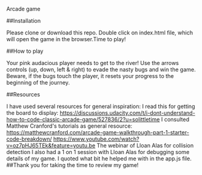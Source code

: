  Arcade game
 
 ##Installation
 
 Please clone or download this repo. Double click on index.html file, which will open the game in the browser.Time to play!
 
 ##How to play

Your pink audacious player needs to get to the river! Use the arrows controls (up, down, left & right) to evade the nasty bugs and win the game. Beware, if the bugs touch the player, it resets your progress to the beginning of the journey.
 
 ##Resources

I have used several resources for general inspiration:
 I read this for getting the board to display: https://discussions.udacity.com/t/i-dont-understand-how-to-code-classic-arcade-game/527836/2?u=solittletime
 I consulted Matthew Cranford's tutorials as general resource: https://matthewcranford.com/arcade-game-walkthrough-part-1-starter-code-breakdown/
 https://www.youtube.com/watch?v=oz7pHJ65TEk&feature=youtu.be The webinar of Lloan Alas for collision detection
 I also had a 1 on 1 session with Lloan Alas for debugging some details of my game. I quoted what bit he helped me with in the app.js file.
 ##Thank you for taking the time to review my game!
